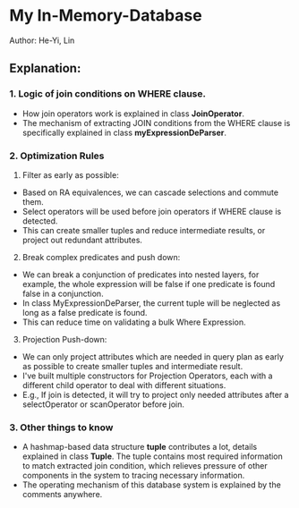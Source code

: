 # My In-Memory-Database
Author: He-Yi, Lin

## Explanation:
### 1. Logic of join conditions on WHERE clause.
- How join operators work is explained in class **JoinOperator**.
- The mechanism of extracting JOIN conditions from the WHERE clause is specifically explained in class **myExpressionDeParser**.

### 2. Optimization Rules
1. Filter as early as possible: 
- Based on RA equivalences, we can cascade selections and commute them.
- Select operators will be used before join operators if WHERE clause is detected. 
- This can create smaller tuples and reduce intermediate results, or project out redundant attributes.
2. Break complex predicates and push down: 
- We can break a conjunction of predicates into nested layers, for example, the whole expression will be false if one predicate is found false in a conjunction.
- In class MyExpressionDeParser, the current tuple will be neglected as long as a false predicate is found.
- This can reduce time on validating a bulk Where Expression.
3. Projection Push-down: 
- We can only project attributes which are needed in query plan as early as possible to create smaller tuples and intermediate result.
- I've built multiple constructors for Projection Operators, each with a different child operator to deal with different situations. 
- E.g., If join is detected, it will try to project only needed attributes after a selectOperator or scanOperator before join.  

### 3. Other things to know
- A hashmap-based data structure **tuple** contributes a lot, details explained in class **Tuple**. The tuple contains most required information to match extracted join condition, which relieves pressure of other components in the system to tracing necessary information. 
- The operating mechanism of this database system is explained by the comments anywhere.